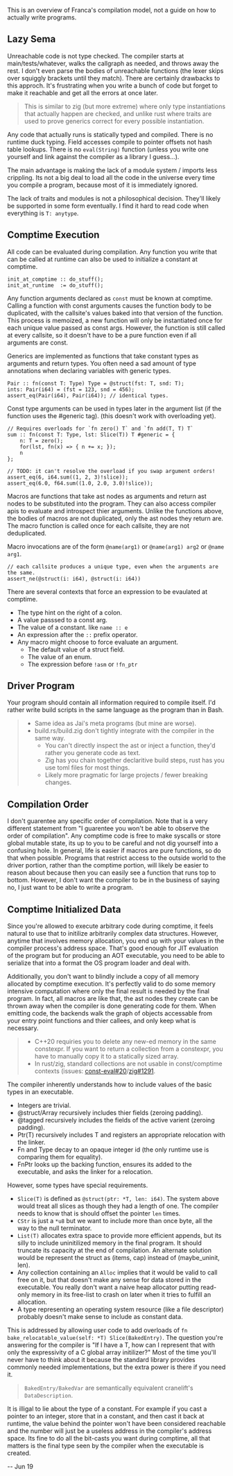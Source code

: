 This is an overview of Franca's compilation model, not a guide on how to actually write programs. 

## Lazy Sema

Unreachable code is not type checked. The compiler starts at main/tests/whatever, walks the callgraph as needed, and throws away the rest. I don't even parse the bodies of unreachable functions (the lexer skips over squiggly brackets until they match). There are certainly drawbacks to this approch. It's frustrating when you write a bunch of code but forget to make it reachable and get all the errors at once later. 

> This is similar to zig (but more extreme) where only type instantiations that actually happen are checked, and unlike rust where traits are used to prove generics correct for every possible instantiation. 

Any code that actually runs is statically typed and compiled. There is no runtime duck typing. Field accesses compile to pointer offsets not hash table lookups. There is no `eval(String)` function (unless you write one yourself and link against the compiler as a library I guess...).

The main advantage is making the lack of a module system / imports less crippling. 
Its not a big deal to load all the code in the universe every time you compile a program, because most of it is immediately ignored. 

The lack of traits and modules is not a philosophical decision. They'll likely be supported in some form eventually. I find it hard to read code when everything is `T: anytype`. 

## Comptime Execution

All code can be evaluated during compilation. Any function you write that can be called at runtime can also be used to initialize a constant at comptime. 

```
init_at_comptime :: do_stuff();
init_at_runtime  := do_stuff();
```

Any function arguments declared as `const` must be known at comptime. Calling a function with const arguments causes the function body to be duplicated, with the callsite's values baked into that version of the function. This process is memoized, a new function will only be instantiated once for each unique value passed as const args. However, the function is still called at every callsite, so it doesn't have to be a pure function even if all arguments are const. 

Generics are implemented as functions that take constant types as arguments and return types. You often need a sad amount of type annotations when declaring variables with generic types. 

```
Pair :: fn(const T: Type) Type = @struct(fst: T, snd: T);
ints: Pair(i64) = (fst = 123, snd = 456);
assert_eq(Pair(i64), Pair(i64)); // identical types. 
```

Const type arguments can be used in types later in the argument list (if the function uses the #generic tag). (this doesn't work with overloading yet).

```
// Requires overloads for `fn zero() T` and `fn add(T, T) T`
sum :: fn(const T: Type, lst: Slice(T)) T #generic = {
    n: T = zero();
    for(lst, fn(x) => { n += x; });
    n
};

// TODO: it can't resolve the overload if you swap argument orders!
assert_eq(6, i64.sum((1, 2, 3)!slice));
assert_eq(6.0, f64.sum((1.0, 2.0, 3.0)!slice));
```

Macros are functions that take ast nodes as arguments and return ast nodes to be substituted into the program. They can also access compiler apis to evaluate and introspect thier arguments. Unlike the functions above, the bodies of macros are not duplicated, only the ast nodes they return are. 
The macro function is called once for each callsite, they are not deduplicated. 

Macro invocations are of the form `@name(arg1)` or `@name(arg1) arg2` or `@name arg1`. 

```
// each callsite produces a unique type, even when the arguments are the same. 
assert_ne(@struct(i: i64), @struct(i: i64))
```

There are several contexts that force an expression to be evaulated at comptime.

- The type hint on the right of a colon. 
- A value passsed to a const arg. 
- The value of a constant. like `name :: e`
- An expression after the `::` prefix operator.  
- Any macro might choose to force evaluate an argument. 
  - The default value of a struct field. 
  - The value of an enum.
  - The expression before `!asm` or `!fn_ptr`

## Driver Program

Your program should contain all information required to compile itself. 
I'd rather write build scripts in the same language as the program than in Bash. 

> - Same idea as Jai's meta programs (but mine are worse). 
> - build.rs/build.zig don't tightly integrate with the compiler in the same way.   
>    - You can't directly inspect the ast or inject a function, they'd rather you generate code as text.   
>    - Zig has you chain together declaritive build steps, rust has you use toml files for most things.   
>    - Likely more pragmatic for large projects / fewer breaking changes. 

## Compilation Order

I don't guarentee any specific order of compilation. Note that is a very different statement from "I guarentee you won't be able to observe the order of compilation". Any comptime code is free to make syscalls or store global mutable state, its up to you to be careful and not dig yourself into a confusing hole. In general, life is easier if macros are pure functions, so do that when possible. Programs that restrict access to the outside world to the driver portion, rather than the comptime portion, will likely be easier to reason about because then you can easily see a function that runs top to bottom. However, I don't want the compiler to be in the business of saying no, I just want to be able to write a program. 

## Comptime Initialized Data

Since you're allowed to execute arbitrary code during comptime,
it feels natural to use that to initilize arbitrarily complex data structures.
However, anytime that involves memory allocation, you end up with your values in the compiler process's address space.
That's good enough for JIT evaluation of the program but for producing an AOT executable,
you need to be able to serialize that into a format the OS program loader and deal with.

Additionally, you don't want to blindly include a copy of all memory allocated by comptime execution.
It's perfectly valid to do some memory intensive computation where only the final result is needed by the final program.
In fact, all macros are like that, the ast nodes they create can be thrown away when the compiler is done generating code for them.
When emitting code, the backends walk the graph of objects accessable from your entry point functions and thier callees,
and only keep what is necessary.

> - C++20 requiries you to delete any new-ed memory in the same constexpr.
> If you want to return a collection from a constexpr, you have to manually copy it to a statically sized array.  
> - In rust/zig, standard collections are not usable in const/comptime contexts (issues: [const-eval#20](https://github.com/rust-lang/const-eval/issues/20)/[zig#1291](https://github.com/ziglang/zig/issues/1291).

The compiler inherently understands how to include values of the basic types in an executable.

- Integers are trivial.
- @struct/Array recursively includes thier fields (zeroing padding).
- @tagged recursively includes the fields of the active varient (zeroing padding).
- Ptr(T) recursively includes T and registers an appropriate relocation with the linker.
- Fn and Type decay to an opaque integer id (the only runtime use is comparing them for equality).
- FnPtr looks up the backing function, ensures its added to the executable, and asks the linker for a relocation.

However, some types have special requirements.

- `Slice(T)` is defined as `@struct(ptr: *T, len: i64)`.
  The system above would treat all slices as though they had a length of one.
  The compiler needs to know that is should offset the pointer `len` times.
- `CStr` is just a `*u8` but we want to include more than once byte, all the way to the null terminator.
- `List(T)` allocates extra space to provide more efficient appends, but its silly to include uninitilized memory in the final program.
  It should truncate its capacity at the end of compilation.
  An alternate solution would be represent the struct as (items, cap) instead of (maybe_uninit, len).
- Any collection containing an `Alloc` implies that it would be valid to call free on it, but that doesn't make any sense for data stored in the executable.
  You really don't want a naive heap allocator putting read-only memory in its free-list to crash on later when it tries to fulfill an allocation.
- A type representing an operating system resource (like a file descriptor) probably doesn't make sense to include as constant data.

This is addressed by allowing user code to add overloads of `fn bake_relocatable_value(self: *T) Slice(BakedEntry)`.
The question you're answering for the compiler is "If I have a T, how can I represent that with only the expressivity of a C global array initilizer?"
Most of the time you'll never have to think about it because the standard library provides commonly needed implementations,
but the extra power is there if you need it.

> `BakedEntry/BakedVar` are semantically equivalent cranelift's `DataDescription`.

It is illigal to lie about the type of a constant.
For example if you cast a pointer to an integer, store that in a constant, and then cast it back at runtime,
the value behind the pointer won't have been considered reachable and the number will just be a useless address in the compiler's address space.
Its fine to do all the bit-casts you want during comptime, all that matters is the final type seen by the compiler when the executable is created.

-- Jun 19
